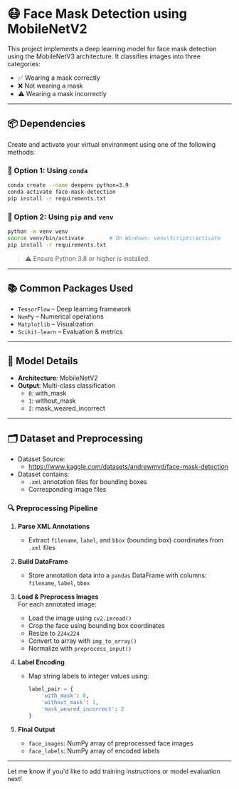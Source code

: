 # 😷 Face Mask Detection using MobileNetV2
This project implements a deep learning model for face mask detection using the MobileNetV3 architecture. It classifies images into three categories:

- ✅ Wearing a mask correctly  
- ❌ Not wearing a mask  
- ⚠️ Wearing a mask incorrectly

---

## 📦 Dependencies

Create and activate your virtual environment using one of the following methods:

### 🐍 Option 1: Using `conda`

```bash
conda create --name deepenv python=3.9 
conda activate face-mask-detection
pip install -r requirements.txt
```

### 🐍 Option 2: Using `pip` and `venv`

```bash
python -m venv venv
source venv/bin/activate        # On Windows: venv\Scripts\activate
pip install -r requirements.txt
```

> ⚠️ Ensure Python 3.8 or higher is installed.

---

## 📚 Common Packages Used

- `TensorFlow` – Deep learning framework 
- `NumPy` – Numerical operations  
- `Matplotlib` – Visualization  
- `Scikit-learn` – Evaluation & metrics  


---

## 🧠 Model Details

- **Architecture**: MobileNetV2
- **Output**: Multi-class classification  
  - `0`: with_mask  
  - `1`: without_mask  
  - `2`: mask_weared_incorrect  

---

## 🗂️ Dataset and Preprocessing

- Dataset Source: 
  - https://www.kaggle.com/datasets/andrewmvd/face-mask-detection
- Dataset contains:
  - `.xml` annotation files for bounding boxes  
  - Corresponding image files  

### 🔍 Preprocessing Pipeline

1. **Parse XML Annotations**  
   - Extract `filename`, `label`, and `bbox` (bounding box) coordinates from `.xml` files

2. **Build DataFrame**  
   - Store annotation data into a `pandas` DataFrame with columns: `filename`, `label`, `bbox`

3. **Load & Preprocess Images**  
   For each annotated image:
   - Load the image using `cv2.imread()`  
   - Crop the face using bounding box coordinates  
   - Resize to `224x224`  
   - Convert to array with `img_to_array()`  
   - Normalize with `preprocess_input()`  

4. **Label Encoding**  
   - Map string labels to integer values using:
     ```python
     label_pair = {
         'with_mask': 0,
         'without_mask': 1,
         'mask_weared_incorrect': 2
     }
     ```

5. **Final Output**  
   - `face_images`: NumPy array of preprocessed face images  
   - `face_labels`: NumPy array of encoded labels  

---

Let me know if you'd like to add training instructions or model evaluation next!
